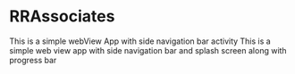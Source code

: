 # RRAssociates
This is a simple webView App with side navigation bar activity
This is a simple web view app with side navigation bar and splash screen along with progress bar
